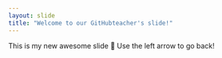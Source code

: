 ```yaml
---
layout: slide
title: "Welcome to our GitHubteacher's slide!"
---
```


This is my new awesome slide :tada:
Use the left arrow to go back!
